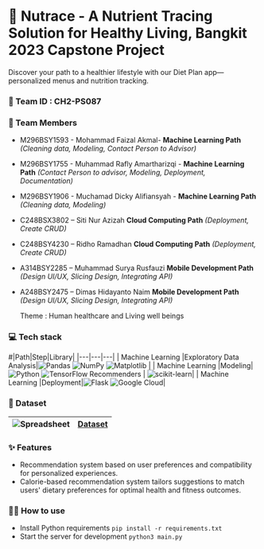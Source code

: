 # 📣 Nutrace - A Nutrient Tracing Solution for Healthy Living, Bangkit 2023 Capstone Project
   Discover your path to a healthier lifestyle with our Diet Plan app—personalized menus and nutrition tracking.

### 🎏 Team ID : CH2-PS087
### 💪 Team Members 
- M296BSY1593 - Mohammad Faizal Akmal- **Machine Learning Path**  *(Cleaning data, Modeling, Contact Person to Advisor)*
- M296BSY1755  - Muhammad Rafly Amartharizqi -  **Machine Learning Path**  *(Contact Person to advisor, Modeling, Deployment, Documentation)*
- M296BSY1906  - Muchamad Dicky Alifiansyah -  **Machine Learning Path**  *(Cleaning data, Modeling)*
- C248BSX3802 – Siti Nur Azizah **Cloud Computing Path** *(Deployment, Create CRUD)*
- C248BSY4230 – Ridho Ramadhan **Cloud Computing Path** *(Deployment, Create CRUD)*
- A314BSY2285 – Muhammad Surya Rusfauzi **Mobile Development Path** *(Design UI/UX, Slicing Design, Integrating API)*
- A248BSY2475 – Dimas Hidayanto Naim **Mobile Development Path** *(Design UI/UX, Slicing Design, Integrating API)*
  
  Theme : Human healthcare and Living well beings

### 💻 Tech stack
#|Path|Step|Library|
  |---|---|---|
  | Machine Learning |Exploratory Data Analysis|![Pandas](https://img.shields.io/badge/pandas-%23150458.svg?style=for-the-badge&logo=pandas&logoColor=white) ![NumPy](https://img.shields.io/badge/numpy-%23013243.svg?style=for-the-badge&logo=numpy&logoColor=white) ![Matplotlib](https://img.shields.io/badge/Matplotlib-%23ffffff.svg?style=for-the-badge&logo=Matplotlib&logoColor=black) |
  | Machine Learning |Modeling|![Python](https://img.shields.io/badge/python-3670A0?style=for-the-badge&logo=python&logoColor=ffdd54) ![TensorFlow Recommenders](https://img.shields.io/badge/TensorFlow-%23FF6F00.svg?style=for-the-badge&logo=TensorFlow&logoColor=white) | ![scikit-learn](https://img.shields.io/badge/scikit--learn-%23F7931E.svg?style=for-the-badge&logo=scikit-learn&logoColor=white)|
  | Machine Learning |Deployment|![Flask](https://img.shields.io/badge/flask-%23000.svg?style=for-the-badge&logo=flask&logoColor=white) ![Google Cloud](https://img.shields.io/badge/GoogleCloud-%234285F4.svg?style=for-the-badge&logo=google-cloud&logoColor=white)|

### 📂 Dataset
|![Spreadsheet](https://img.shields.io/badge/Kaggle-035a7d?style=for-the-badge&logo=kaggle&logoColor=white)|[Dataset](https://www.kaggle.com/datasets/irkaal/foodcom-recipes-and-reviews)|
|---|---|

### ✨ Features

- Recommendation system based on user preferences and compatibility for personalized experiences.
- Calorie-based recommendation system tailors suggestions to match users' dietary preferences for optimal health and fitness outcomes.

### 💁‍♀️ How to use

- Install Python requirements `pip install -r requirements.txt`
- Start the server for development `python3 main.py`
